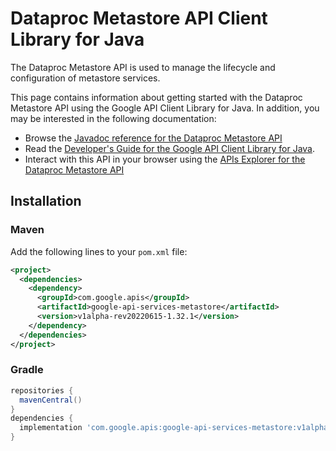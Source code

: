 # Dataproc Metastore API Client Library for Java

The Dataproc Metastore API is used to manage the lifecycle and configuration of metastore services.

This page contains information about getting started with the Dataproc Metastore API
using the Google API Client Library for Java. In addition, you may be interested
in the following documentation:

* Browse the [Javadoc reference for the Dataproc Metastore API][javadoc]
* Read the [Developer's Guide for the Google API Client Library for Java][google-api-client].
* Interact with this API in your browser using the [APIs Explorer for the Dataproc Metastore API][api-explorer]

## Installation

### Maven

Add the following lines to your `pom.xml` file:

```xml
<project>
  <dependencies>
    <dependency>
      <groupId>com.google.apis</groupId>
      <artifactId>google-api-services-metastore</artifactId>
      <version>v1alpha-rev20220615-1.32.1</version>
    </dependency>
  </dependencies>
</project>
```

### Gradle

```gradle
repositories {
  mavenCentral()
}
dependencies {
  implementation 'com.google.apis:google-api-services-metastore:v1alpha-rev20220615-1.32.1'
}
```

[javadoc]: https://googleapis.dev/java/google-api-services-metastore/latest/index.html
[google-api-client]: https://github.com/googleapis/google-api-java-client/
[api-explorer]: https://developers.google.com/apis-explorer/#p/metastore/v1/
